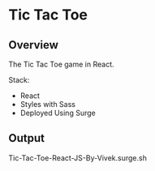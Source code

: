 # Tic Tac Toe

## Overview

The Tic Tac Toe game in React.

Stack:

- React
- Styles with Sass
- Deployed Using Surge

## Output

Tic-Tac-Toe-React-JS-By-Vivek.surge.sh
